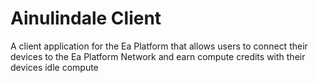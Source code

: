 # Ainulindale Client
A client application for the Ea Platform that allows users to connect their devices to the Ea Platform Network and earn compute credits with their devices idle compute